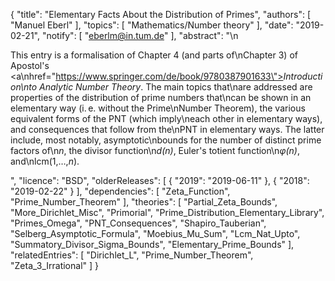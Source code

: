 {
    "title": "Elementary Facts About the Distribution of Primes",
    "authors": [
        "Manuel Eberl"
    ],
    "topics": [
        "Mathematics/Number theory"
    ],
    "date": "2019-02-21",
    "notify": [
        "eberlm@in.tum.de"
    ],
    "abstract": "\n<p>This entry is a formalisation of Chapter 4 (and parts of\nChapter 3) of Apostol's <a\nhref=\"https://www.springer.com/de/book/9780387901633\"><em>Introduction\nto Analytic Number Theory</em></a>. The main topics that\nare addressed are properties of the distribution of prime numbers that\ncan be shown in an elementary way (i.&thinsp;e. without the Prime\nNumber Theorem), the various equivalent forms of the PNT (which imply\neach other in elementary ways), and consequences that follow from the\nPNT in elementary ways. The latter include, most notably, asymptotic\nbounds for the number of distinct prime factors of\n<em>n</em>, the divisor function\n<em>d(n)</em>, Euler's totient function\n<em>&phi;(n)</em>, and\nlcm(1,&hellip;,<em>n</em>).</p>",
    "licence": "BSD",
    "olderReleases": [
        {
            "2019": "2019-06-11"
        },
        {
            "2018": "2019-02-22"
        }
    ],
    "dependencies": [
        "Zeta_Function",
        "Prime_Number_Theorem"
    ],
    "theories": [
        "Partial_Zeta_Bounds",
        "More_Dirichlet_Misc",
        "Primorial",
        "Prime_Distribution_Elementary_Library",
        "Primes_Omega",
        "PNT_Consequences",
        "Shapiro_Tauberian",
        "Selberg_Asymptotic_Formula",
        "Moebius_Mu_Sum",
        "Lcm_Nat_Upto",
        "Summatory_Divisor_Sigma_Bounds",
        "Elementary_Prime_Bounds"
    ],
    "relatedEntries": [
        "Dirichlet_L",
        "Prime_Number_Theorem",
        "Zeta_3_Irrational"
    ]
}